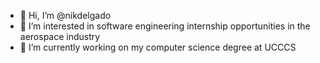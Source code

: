 - 👋 Hi, I’m @nikdelgado
- 👀 I’m interested in software engineering internship opportunities in the aerospace industry
- 🌱 I’m currently working on my computer science degree at UCCCS

<!---
nikdelgado/nikdelgado is a ✨ special ✨ repository because its `README.md` (this file) appears on your GitHub profile.
You can click the Preview link to take a look at your changes.
--->
